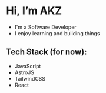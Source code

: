 # Hi, I’m AKZ

- I'm a Software Developer
- I enjoy learning and building things

## Tech Stack (for now): 
- JavaScript
- AstroJS
- TailwindCSS
- React


<!---
aaron-kz/aaron-kz is a ✨ special ✨ repository because its `README.md` (this file) appears on your GitHub profile.
You can click the Preview link to take a look at your changes.
--->
